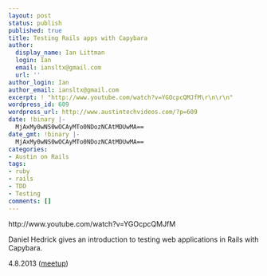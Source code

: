 ```yaml
---
layout: post
status: publish
published: true
title: Testing Rails apps with Capybara
author:
  display_name: Ian Littman
  login: Ian
  email: iansltx@gmail.com
  url: ''
author_login: Ian
author_email: iansltx@gmail.com
excerpt: ! "http://www.youtube.com/watch?v=YGOcpcQMJfM\r\n\r\n"
wordpress_id: 609
wordpress_url: http://www.austintechvideos.com/?p=609
date: !binary |-
  MjAxMy0wNS0wOCAyMTo0NDozNCAtMDUwMA==
date_gmt: !binary |-
  MjAxMy0wNS0wOCAyMTo0NDozNCAtMDUwMA==
categories:
- Austin on Rails
tags:
- ruby
- rails
- TDD
- Testing
comments: []
---
```

<p>http://www.youtube.com/watch?v=YGOcpcQMJfM</p>
<p><a id="more"></a><a id="more-609"></a></p>
<p>Daniel Hedrick gives an introduction to testing web applications in Rails with Capybara.</p>
<p>4.8.2013 (<a href="http://www.meetup.com/Austin-Ruby-on-Rails/events/104118992/">meetup</a>)</p>
